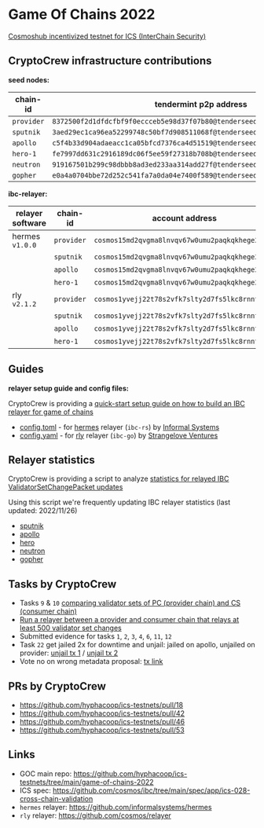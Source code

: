 # Game Of Chains 2022
[Cosmoshub incentivized testnet for ICS (InterChain Security)](https://interchainsecurity.dev/game-of-chains-2022)

## CryptoCrew infrastructure contributions
**seed nodes:**

| chain-id | tendermint p2p address |
| ---------- | -----------------------------------------------------------------------------|
| `provider` | `8372500f2d1dfdcfbf9f0eccceb5e98d37f07b80@tenderseed.ccvalidators.com:29009` |
| `sputnik`  | `3aed29ec1ca96ea52299748c50bf7d908511068f@tenderseed.ccvalidators.com:29019` |
| `apollo`   | `c5f4b33d904adaeacc1ca05bfcd7376ca4d51519@tenderseed.ccvalidators.com:29029` |
| `hero-1`   | `fe7997dd631c2916189dc06f5ee59f27318b708b@tenderseed.ccvalidators.com:29039` |
| `neutron`  | `919167501b299c98dbbb8ad3ed233aa314add27f@tenderseed.ccvalidators.com:29049` |
| `gopher`   | `e0a4a0704bbe72d252c541fa7a0da04e7400f589@tenderseed.ccvalidators.com:29059` |

**ibc-relayer:**

| relayer software | chain-id | account address | explorer link |
| ---------| ---------- | ------------------------------------------------| ------ |
| hermes `v1.0.0` | `provider` | `cosmos15md2qvgma8lnvqv67w0umu2paqkqkhege2evgl` | [link](https://testnet.ping.pub/provider/account/cosmos15md2qvgma8lnvqv67w0umu2paqkqkhege2evgl) |
|          | `sputnik`  | `cosmos15md2qvgma8lnvqv67w0umu2paqkqkhege2evgl` | [link](https://testnet.ping.pub/sputnik/account/cosmos15md2qvgma8lnvqv67w0umu2paqkqkhege2evgl) |
|          | `apollo`   | `cosmos15md2qvgma8lnvqv67w0umu2paqkqkhege2evgl` | [link](https://testnet.ping.pub/apollo/account/cosmos15md2qvgma8lnvqv67w0umu2paqkqkhege2evgl) |
|          | `hero-1`   | `cosmos15md2qvgma8lnvqv67w0umu2paqkqkhege2evgl` | [link](https://testnet.ping.pub/hero/account/cosmos15md2qvgma8lnvqv67w0umu2paqkqkhege2evgl) |
| rly `v2.1.2` | `provider` | `cosmos1yvejj22t78s2vfk7slty2d7fs5lkc8rnnt3j9u` | [link](https://testnet.ping.pub/provider/account/cosmos1yvejj22t78s2vfk7slty2d7fs5lkc8rnnt3j9u) |
|          | `sputnik`  | `cosmos1yvejj22t78s2vfk7slty2d7fs5lkc8rnnt3j9u` | [link](https://testnet.ping.pub/sputnik/account/cosmos1yvejj22t78s2vfk7slty2d7fs5lkc8rnnt3j9u) |
|          | `apollo`   | `cosmos1yvejj22t78s2vfk7slty2d7fs5lkc8rnnt3j9u` | [link](https://testnet.ping.pub/apollo/account/cosmos1yvejj22t78s2vfk7slty2d7fs5lkc8rnnt3j9u) |
|          | `hero-1`   | `cosmos1yvejj22t78s2vfk7slty2d7fs5lkc8rnnt3j9u` | [link](https://testnet.ping.pub/hero/account/cosmos1yvejj22t78s2vfk7slty2d7fs5lkc8rnnt3j9u) |

## Guides
**relayer setup guide and config files:**

CryptoCrew is providing a [quick-start setup guide on how to build an IBC relayer for game of chains](./relayer-config/README.md)

- [config.toml](./relayer-config/config.toml) - for [hermes](https://github.com/informalsystems/hermes) relayer (`ibc-rs`) by [Informal Systems](https://github.com/informalsystems)
- [config.yaml](./relayer-config/config.yaml) - for [rly](https://github.com/cosmos/relayer) relayer (`ibc-go`) by [Strangelove Ventures](https://github.com/strangelove-ventures)

## Relayer statistics
CryptoCrew is providing a script to analyze [statistics for relayed IBC ValidatorSetChangePacket updates](./count-relayer-updates/)

Using this script we're frequently updating IBC relayer statistics (last updated: 2022/11/26)
- [sputnik](./count-relayer-updates/export/sputnik_relayer-valset-updates.csv)
- [apollo](./count-relayer-updates/export/apollo_relayer-valset-updates.csv)
- [hero](./count-relayer-updates/export/hero_relayer-valset-updates.csv)
- [neutron](./count-relayer-updates/export/neutron_relayer-valset-updates.csv)
- [gopher](./count-relayer-updates/export/hero_relayer-valset-updates.csv)

## Tasks by CryptoCrew
- Tasks `9` & `10` [comparing validator sets of PC (provider chain) and CS (consumer chain)](./compare-valsets/)
- [Run a relayer between a provider and consumer chain that relays at least 500 validator set changes](./relayer.md)
- Submitted evidence for tasks `1`, `2`, `3`, `4`, `6`, `11`, `12`
- Task `22` get jailed 2x for downtime and unjail: jailed on apollo, unjailed on provider: [unjail tx 1](https://testnet.mintscan.io/goc-provider/txs/F8C805CC6D5FBDD2D5B853CDBB77F275C06762EE74E1FE7BD1E734BE88BAB047) / [unjail tx 2](https://testnet.mintscan.io/goc-provider/txs/DA206CD386B22F0E46ECCF6A9FF6ADB7CFD4005BBC437D5BAFD5E6D6F344A7F0)  
- Vote no on wrong metadata proposal: [tx link](https://testnet.mintscan.io/goc-provider/6119CAA510DCEDAA62857F577EAF6D248B9C3CA12F21042D5DFDD13E44B5701F)

## PRs by CryptoCrew
- https://github.com/hyphacoop/ics-testnets/pull/18
- https://github.com/hyphacoop/ics-testnets/pull/42
- https://github.com/hyphacoop/ics-testnets/pull/46
- https://github.com/hyphacoop/ics-testnets/pull/53

## Links
- GOC main repo: https://github.com/hyphacoop/ics-testnets/tree/main/game-of-chains-2022
- ICS spec: https://github.com/cosmos/ibc/tree/main/spec/app/ics-028-cross-chain-validation
- `hermes` relayer: https://github.com/informalsystems/hermes
- `rly` relayer: https://github.com/cosmos/relayer